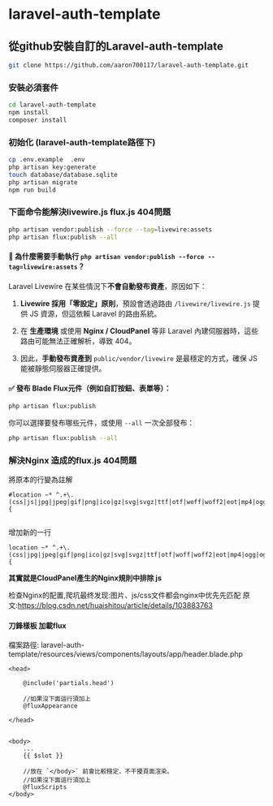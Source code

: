 # laravel-auth-template

## 從github安裝自訂的Laravel-auth-template
```bash
git clone https://github.com/aaron700117/laravel-auth-template.git
```
### 安裝必須套件
```bash
cd laravel-auth-template
npm install
composer install
```

### 初始化 (laravel-auth-template路徑下)
```bash
cp .env.example  .env
php artisan key:generate
touch database/database.sqlite
php artisan migrate
npm run build
```

### 下面命令能解決livewire.js flux.js 404問題
```bash
php artisan vendor:publish --force --tag=livewire:assets
php artisan flux:publish --all
```

#### 🔹 為什麼需要手動執行 `php artisan vendor:publish --force --tag=livewire:assets`？

Laravel Livewire 在某些情況下**不會自動發布資產**，原因如下：

1. **Livewire 採用「零設定」原則**，預設會透過路由 `/livewire/livewire.js` 提供 JS 資源，但這依賴 Laravel 的路由系統。
    
2. 在 **生產環境** 或使用 **Nginx / CloudPanel** 等非 Laravel 內建伺服器時，這些路由可能無法正確解析，導致 404。
    
3. 因此，**手動發布資產到** `public/vendor/livewire` 是最穩定的方式，確保 JS 能被靜態伺服器正確提供。

#### ✅ 發布 Blade Flux元件（例如自訂按鈕、表單等）：

```bash
php artisan flux:publish
```

你可以選擇要發布哪些元件，或使用 `--all` 一次全部發布：
```bash
php artisan flux:publish --all
```

### 解決Nginx 造成的flux.js 404問題
將原本的行變為註解
```
#location ~* ^.+\.(css|js|jpg|jpeg|gif|png|ico|gz|svg|svgz|ttf|otf|woff|woff2|eot|mp4|ogg|ogv|webm|webp|zip|swf|map)$ {
  
```
增加新的一行
```
location ~* ^.+\.(css|jpg|jpeg|gif|png|ico|gz|svg|svgz|ttf|otf|woff|woff2|eot|mp4|ogg|ogv|webm|webp|zip|swf|map)$ {
```

**其實就是CloudPanel產生的Nginx規則中排除 js**

检查Nginx的配置,爬坑最终发现:图片、js/css文件都会nginx中优先先匹配
原文:https://blog.csdn.net/huaishitou/article/details/103883763

#### 刀鋒樣板 加載flux
檔案路徑: laravel-auth-template/resources/views/components/layouts/app/header.blade.php
```
<head>        

	@include('partials.head')
	
	//如果沒下面這行須加上
	@fluxAppearance

</head>


<body>
	...
	{{ $slot }}

	//放在 `</body>` 前會比較穩定，不干擾頁面渲染。
	//如果沒下面這行須加上
	@fluxScripts
</body>
```


